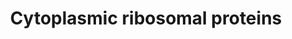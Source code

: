 ---
annotations:
- type: Pathway Ontology
  value: ribosome biogenesis pathway
authors:
- Kdahlquist
- MaintBot
- M.Ramirez
- Christine Chichester
- Eweitz
description: ''
last-edited: 2021-05-16
organisms:
- Rattus norvegicus
redirect_from:
- /index.php/Pathway:WP30
- /instance/WP30
schema-jsonld:
- '@context': https://schema.org/
  '@id': https://wikipathways.github.io/pathways/WP30.html
  '@type': Dataset
  creator:
    '@type': Organization
    name: WikiPathways
  description: ''
  keywords:
  - LOC691716
  - RPLP0
  - Rpl34
  - Rplp1
  - RPL36
  - Rps25
  - Rpl31
  - Uba52
  - Rps14
  - RGD1559877
  - Rps6
  - Rps2
  - RPS24
  - Rps6ka2
  - RGD1559955
  - Rps3
  - Rps11
  - Rps3a
  - Rpl18
  - Rpl7a
  - Rps21
  - RPL41
  - RPS6KB2
  - Rpl23
  - RGD1564051
  - Rps26
  - RPS15
  - RGD1561333
  - RPS13
  - Rpl23a
  - Rps6kb1
  - Rpl26
  - RPL38
  - Rps12
  - Rpl27a
  - Rps6ka6
  - Rpl15
  - RPS16
  - Rpl24
  - RPLP2
  - Rpl3l
  - RPL36A
  - Rps8
  - Rps6ka1
  - Rpl13
  - Rpl27
  - Rpl18a
  - Rps4y2
  - Rpl32
  - Rpl30
  - Rpl10
  - Rps29
  - Rps4x
  - Rpl37
  - Rps6ka3
  - Rpl35
  - RPS7
  - RGD1564290
  - Rpl3
  - Rpl17
  - Rpl37a-ps1
  - RPL12
  - Rps20
  - Rpl35a
  - Rps10
  - Rpl11
  - Rpl13a
  - RPS28
  - Rps18
  - Rps27
  - Rps5
  - LOC680700
  - Mrpl19
  - Rpl39
  - Rps19
  - Fau
  - Rpl28
  - RGD1562923
  - RPSA
  - Rpl22
  - Rps9
  - RPL6
  - Rpl4
  - Rpl19
  - Rps23
  - RGD1561928
  - Rpl14
  - Rpl7
  license: CC0
  name: Cytoplasmic ribosomal proteins
seo: CreativeWork
title: Cytoplasmic ribosomal proteins
wpid: WP30
---